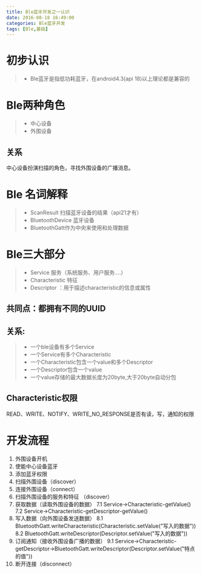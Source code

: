 ```yaml
---
title: Ble蓝牙开发之一认识
date: 2016-08-18 16:49:00
categories: Ble蓝牙开发
tags: [Ble,基础]
---
```


# 初步认识
>* Ble蓝牙是指低功耗蓝牙，在android4.3(api 18)以上理论都是兼容的

# Ble两种角色
>* 中心设备
>* 外围设备

## 关系
中心设备扮演扫描的角色，寻找外围设备的广播消息。

# Ble 名词解释
>* ScanResult 扫描蓝牙设备的结果（api21才有）
>* BluetoothDevice 蓝牙设备
>* BluetoothGatt作为中央来使用和处理数据

# Ble三大部分
>* Service 服务（系统服务、用户服务....）
>* Characteristic 特征
>* Descriptor ：用于描述characteristic的信息或属性

## 共同点：都拥有不同的UUID

## 关系: 
>* 一个ble设备有多个Service
>* 一个Service有多个Characteristic
>* 一个Characteristic包含一个value和多个Descriptor
>* 一个Descriptor包含一个value
>* 一个value存储的最大数据长度为20byte,大于20byte自动分包

## Characteristic权限
READ、WRITE、NOTIFY、WRITE_NO_RESPONSE是否有读，写，通知的权限

# 开发流程
1. 外围设备开机
2. 使能中心设备蓝牙
3. 添加蓝牙权限
4. 扫描外围设备（discover）
5. 连接外围设备（connect）
6. 扫描外围设备的服务和特征 （discover）
7. 获取数据（读取外围设备的数据）
7.1 Service->Characteristic-getValue()
7.2 Service->Characteristic-getDescriptor-getValue()
8. 写入数据（向外围设备发送数据）
8.1 BluetoothGatt.writeCharacteristic(Characteristic.setValue("写入的数据"))
8.2 BluetoothGatt.writeDescriptor(Descriptor.setValue("写入的数据"))
9. 订阅通知（接收外围设备广播的数据）
9.1 Service->Characteristic-getDescriptor->BluetoothGatt.writeDescriptor(Descriptor.setValue("特点的值"))
10. 断开连接（disconnect）


